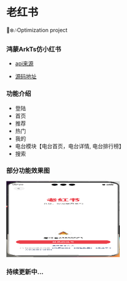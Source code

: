 # 老红书

🎅❄️🎶Optimization project

### 鸿蒙ArkTs仿小红书

- [api来源](https://www.baidu.com)

- [源码地址](https://github.com/herowws/old_book)

### 功能介绍

- 登陆
- 首页
- 推荐
- 热门
- 我的
- 电台模块【电台首页，电台详情, 电台排行榜】
- 搜索

### 部分功能效果图

<img src="https://github.com/herowws/old_book/blob/master/entry/src/main/resources/base/media/screen_signIn.png" width="300" height="200" alt="描述文字" title="可选标题">

### **持续更新中...**